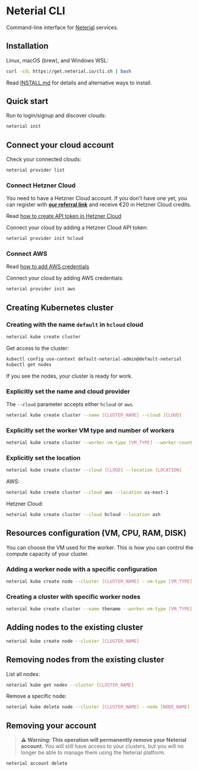 # Neterial CLI

Command-line interface for [Neterial](https://neterial.io) services.

## Installation

Linux, macOS (brew), and Windows WSL:

```sh
curl -sSL https://get.neterial.io/cli.sh | bash
```

Read [INSTALL.md](https://github.com/neterialio/cli/blob/main/INSTALL.md) for details and alternative ways to install.

## Quick start

Run to login/signup and discover clouds:

```sh
neterial init
```

## Connect your cloud account

Check your connected clouds:

```sh
neterial provider list
```

### Connect Hetzner Cloud

You need to have a Hetzner Cloud account. If you don't have one yet, you can
register with **[our referral link](https://hetzner.cloud/?ref=Ij0zPoexotZb)**
and receive €20 in Hetzner Cloud credits.

Read [how to create API token in Hetzner Cloud](Cloud-providers/connect-hetzner-cloud.md)

Connect your cloud by adding a Hetzner Cloud API token:

```sh
neterial provider init hcloud
```

### Connect AWS

Read [how to add AWS credentials](Cloud-providers/connect-aws.md)

Connect your cloud by adding AWS credentials:

```sh
neterial provider init aws
```

## Creating Kubernetes cluster

### Creating with the name `default` in `hcloud` cloud

```sh
neterial kube create cluster
```

Get access to the cluster:

```sh
kubectl config use-context default-neterial-admin@default-neterial
kubectl get nodes
```

If you see the nodes, your cluster is ready for work.

### Explicitly set the name and cloud provider

The `--cloud` parameter accepts either `hcloud` or `aws`.

```sh
neterial kube create cluster --name [CLUSTER_NAME] --cloud [CLOUD]
```

### Explicitly set the worker VM type and number of workers

```sh
neterial kube create cluster --worker-vm-type [VM_TYPE] --worker-count [COUNT]
```

### Explicitly set the location

```sh
neterial kube create cluster --cloud [CLOUD] --location [LOCATION]
```

AWS:

```sh
neterial kube create cluster --cloud aws --location us-east-1
```

Hetzner Cloud:

```sh
neterial kube create cluster --cloud hcloud --location ash
```

## Resources configuration (VM, CPU, RAM, DISK)

You can choose the VM used for the worker. This is how you can control the compute capacity of your cluster.

### Adding a worker node with a specific configuration

```sh
neterial kube create node --cluster [CLUSTER_NAME] --vm-type [VM_TYPE]
```

### Creating a cluster with specific worker nodes

```sh
neterial kube create cluster --name thename --worker-vm-type [VM_TYPE]
```

## Adding nodes to the existing cluster

```sh
neterial kube create node --cluster [CLUSTER_NAME]
```

## Removing nodes from the existing cluster

List all nodes:

```sh
neterial kube get nodes --cluster [CLUSTER_NAME]
```

Remove a specific node:

```sh
neterial kube delete node --cluster [CLUSTER_NAME] --node [NODE_NAME]
```

## Removing your account

> **⚠️ Warning: This operation will permanently remove your Neterial account.**
> You will still have access to your clusters, but you will no longer be able to manage them using the Neterial platform.

```sh
neterial account delete
```

